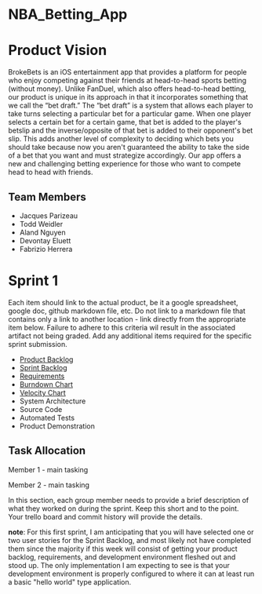 # NBA_Betting_App

# Product Vision

BrokeBets is an iOS entertainment app that provides a platform for people who enjoy competing against their friends at head-to-head sports betting (without money). Unlike FanDuel, which also offers head-to-head betting, our product is unique in its approach in that it incorporates something that we call the “bet draft.” The “bet draft” is a system that allows each player to take turns selecting a particular bet for a particular game. When one player selects a certain bet for a certain game, that bet is added to the player's betslip and the inverse/opposite of that bet is added to their opponent's bet slip. This adds another level of complexity to deciding which bets you should take because now you aren't guaranteed the ability to take the side of a bet that you want and must strategize accordingly. Our app offers a new and challenging betting experience for those who want to compete head to head with friends.


## Team Members

- Jacques Parizeau
- Todd Weidler
- Aland Nguyen
- Devontay Eluett
- Fabrizio Herrera



# Sprint 1

Each item should link to the actual product, be it a google spreadsheet, google doc, github markdown file, etc. Do not link to a markdown file that contains only a link to another location - link directly from the appropriate item below. Failure to adhere to this criteria wil result in the associated artifact not being graded. Add any additional items required for the specific sprint submission.

- [Product Backlog](https://trello.com/b/5Ppmtzr9/nbaproject)
- [Sprint Backlog](https://trello.com/b/5Ppmtzr9/nbaproject)
- [Requirements](https://github.com/parizeaujj/NBA_Betting_App/blob/main/artifacts/requirements.md)
- [Burndown Chart](https://www.google.com/search?tbm=isch&q=sprint+burndown+chart)
- [Velocity Chart](https://www.google.com/search?tbm=isch&q=agile+velocity+chart)
- System Architecture
- Source Code
- Automated Tests
- Product Demonstration

## Task Allocation

Member 1 - main tasking

Member 2 - main tasking

In this section, each group member needs to provide a brief description of what they worked on during the sprint. Keep this short and to the point. Your trello board and commit history will provide the details. 

**note**: For this first sprint, I am anticipating that you will have selected one or two user stories for the Sprint Backlog, and most likely not have completed them since the majority if this week will consist of getting your product backlog, requirements, and development environment fleshed out and stood up. The only implementation I am expecting to see is that your development environment is properly configured to where it can at least run a basic "hello world" type application. 

